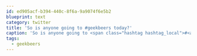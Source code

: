 ```yaml
---
id: ed905acf-b394-440c-8f6a-9a9074f6e5b2
blueprint: text
category: twitter
title: 'So is anyone going to #geekbeers today?'
caption: 'So is anyone going to <span class="hashtag hashtag_local">#<a href="http://tweettemp.darylchymko.ca/?tag=geekbeers">geekbeers</a> today?'
tags:
  - geekbeers
---
```

